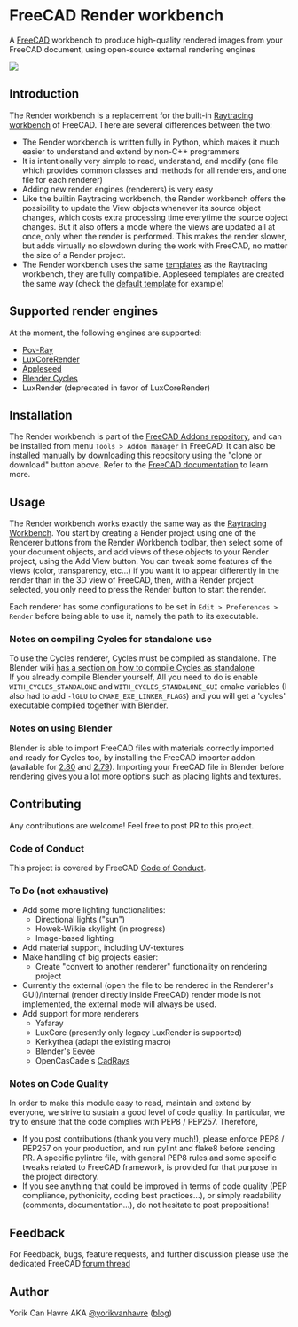 # FreeCAD Render workbench

A [FreeCAD](https://www.freecadweb.org) workbench to produce high-quality rendered images from your FreeCAD document, using open-source external rendering engines

![](https://yorik.uncreated.net/images/2019/freecad-june-09.jpg)

## Introduction

The Render workbench is a replacement for the built-in [Raytracing workbench](https://www.freecadweb.org/wiki/Raytracing_Module) of FreeCAD. There are several differences between the two:

* The Render workbench is written fully in Python, which makes it much easier to understand and extend by non-C++ programmers
* It is intentionally very simple to read, understand, and modify (one file which provides common classes and methods 
for all renderers, and one file for each renderer)
* Adding new render engines (renderers) is very easy
* Like the builtin Raytracing workbench, the Render workbench offers the possibility to update the View objects whenever 
its source object changes, which costs extra processing time everytime the source object changes. But it also offers a 
mode where the views are updated all at once, only when the render is performed. This makes the render slower, but adds 
virtually no slowdown during the work with FreeCAD, no matter the size of a Render project.
* The Render workbench uses the same [templates](https://www.freecadweb.org/wiki/Raytracing_Module#Templates) as the 
Raytracing workbench, they are fully compatible. Appleseed templates are created the same way 
(check the [default template](templates/empty.appleseed) for example)

## Supported render engines

At the moment, the following engines are supported:

* [Pov-Ray](https://povray.org/)  
* [LuxCoreRender](https://luxcorerender.org/)
* [Appleseed](https://appleseedhq.net) 
* [Blender Cycles](https://www.cycles-renderer.org/)
* LuxRender (deprecated in favor of LuxCoreRender)

## Installation

The Render workbench is part of the [FreeCAD Addons repository](https://github.com/FreeCAD/FreeCAD-addons), and can be installed 
from menu `Tools > Addon Manager` in FreeCAD. It can also be installed manually by downloading this repository using the 
"clone or download" button above. Refer to the [FreeCAD documentation](https://www.freecadweb.org/wiki/How_to_install_additional_workbenches) to learn more.

## Usage

The Render workbench works exactly the same way as the [Raytracing Workbench](https://www.freecadweb.org/wiki/Raytracing_Module). 
You start by creating a Render project using one of the Renderer buttons from the Render Workbench toolbar, then select some of 
your document objects, and add views of these objects to your Render project, using the Add View button. You can tweak some 
features of the views (color, transparency, etc...) if you want it to appear differently in the render than in the 3D view 
of FreeCAD, then, with a Render project selected, you only need to press the Render button to start the render.

Each renderer has some configurations to be set in `Edit > Preferences > Render` before being able to use it, namely the path 
to its executable.

### Notes on compiling Cycles for standalone use

To use the Cycles renderer, Cycles must be compiled as standalone. 
The Blender wiki [has a section on how to compile Cycles as standalone](https://wiki.blender.org/wiki/Source/Render/Cycles/Standalone)  
If you already compile Blender yourself, All you need to do is enable `WITH_CYCLES_STANDALONE` and `WITH_CYCLES_STANDALONE_GUI` cmake variables 
(I also had to add `-lGLU` to `CMAKE_EXE_LINKER_FLAGS`) and you will get a 'cycles' executable compiled together with Blender.

### Notes on using Blender

Blender is able to import FreeCAD files with materials correctly imported and ready for Cycles too, by installing the FreeCAD 
importer addon (available for [2.80](https://gist.github.com/yorikvanhavre/680156f59e2b42df8f5f5391cae2660b) and 
[2.79](https://gist.github.com/yorikvanhavre/e873d51c8f0e307e333fe595c429ba87)). Importing your FreeCAD file in Blender before 
rendering gives you a lot more options such as placing lights and textures.



## Contributing

Any contributions are welcome! Feel free to post PR to this project.

### Code of Conduct
This project is covered by FreeCAD [Code of Conduct](https://github.com/FreeCAD/FreeCAD/blob/master/CODE_OF_CONDUCT.md).

### To Do (not exhaustive)

* Add some more lighting functionalities:
  - Directional lights ("sun")
  - Howek-Wilkie skylight (in progress)
  - Image-based lighting
* Add material support, including UV-textures
* Make handling of big projects easier:
  - Create "convert to another renderer" functionality on rendering project
* Currently the external (open the file to be rendered in the Renderer's GUI)/internal (render directly inside FreeCAD) render mode is not implemented, the external mode will always be used.
* Add support for more renderers
  - Yafaray
  - LuxCore (presently only legacy LuxRender is supported)
  - Kerkythea (adapt the existing macro)
  - Blender's Eevee
  - OpenCasCade's [CadRays](https://www.opencascade.com/content/cadrays) 

### Notes on Code Quality

In order to make this module easy to read, maintain and extend by everyone, we strive to sustain a good level of code quality.
In particular, we try to ensure that the code complies with PEP8 / PEP257. Therefore,
* If you post contributions (thank you very much!), please enforce PEP8 / PEP257 on your production, and run pylint and flake8 before sending PR. A specific pylintrc file, with general PEP8 rules and some specific tweaks related to FreeCAD framework, is provided for that purpose in the project directory.
* If you see anything that could be improved in terms of code quality (PEP compliance, pythonicity, coding best practices...), or simply readability (comments, documentation...), do not hesitate to post propositions!


## Feedback

For Feedback, bugs, feature requests, and further discussion please use the dedicated FreeCAD [forum thread]()

## Author
Yorik Can Havre AKA [@yorikvanhavre](https://github.com/yorikvanhavre) ([blog](https://yorik.uncreated.net/))
